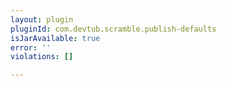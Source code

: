 ```yaml
---
layout: plugin
pluginId: com.devtub.scramble.publish-defaults
isJarAvailable: true
error: ''
violations: []

---
```

